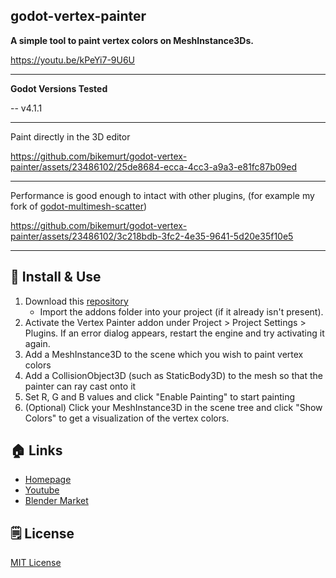 ## godot-vertex-painter
 
**A simple tool to paint vertex colors on MeshInstance3Ds.**

https://youtu.be/kPeYi7-9U6U

---

**Godot Versions Tested**

-- v4.1.1

---
Paint directly in the 3D editor

https://github.com/bikemurt/godot-vertex-painter/assets/23486102/25de8684-ecca-4cc3-a9a3-e81fc87b09ed

---
Performance is good enough to intact with other plugins, (for example my fork of [godot-multimesh-scatter](https://github.com/bikemurt/godot-multimesh-scatter))

https://github.com/bikemurt/godot-vertex-painter/assets/23486102/3c218bdb-3fc2-4e35-9641-5d20e35f10e5

---
## 🚀 Install & Use

1. Download this [repository](https://github.com/bikemurt/godot-vertex-painter/)
    - Import the addons folder into your project (if it already isn't present).
2. Activate the Vertex Painter addon under Project > Project Settings > Plugins. If an error dialog appears, restart the engine and try activating it again.
3. Add a MeshInstance3D to the scene which you wish to paint vertex colors
4. Add a CollisionObject3D (such as StaticBody3D) to the mesh so that the painter can ray cast onto it
5. Set R, G and B values and click "Enable Painting" to start painting
6. (Optional) Click your MeshInstance3D in the scene tree and click "Show Colors" to get a visualization of the vertex colors.

## 🏠 Links

- [Homepage](https://www.michaeljared.ca/)
- [Youtube](https://www.youtube.com/@michaeljburt)
- [Blender Market](https://blendermarket.com/creators/michaeljared)

## 🗒️ License

[MIT License](/LICENSE)

